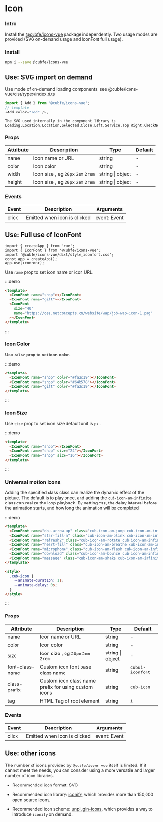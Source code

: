 # Icon

### Intro

Install the [@cubfe/icons-vue](https://github.com/cubfe/cubui-icons) package independently. Two usage modes are provided (SVG on-demand usage and IconFont full usage).

### Install

```bash
npm i --save @cubfe/icons-vue
```

## Use: SVG import on demand

Use mode of on-demand loading components, see @cubfe/icons-vue/dist/types/index.d.ts

```js
import { Add } from '@cubfe/icons-vue';
// template
<Add color="red" />;
```

<icon-demo />

```
The SVG used internally in the component library is
Loading,Location,Location,Selected,Close,Left,Service,Top,Right,CheckNormal,Checked,CheckDisabled,DownArrow,JoySmile,Image,ImageError,CloseCircle,MaskClose,Minus,Plus,Up,Under,Notice,CheckChecked,StarN,Tips,Loading1,TriangleUp,TriangleDown,Photograph,Failure,Trash,Link,Download
```

### Props

| Attribute | Description                        | Type             | Default |
| --------- | ---------------------------------- | ---------------- | ------- |
| name      | Icon name or URL                   | string           | -       |
| color     | Icon color                         | string           | -       |
| width     | Icon size , eg `20px` `2em` `2rem` | string \| object | -       |
| height    | Icon size , eg `20px` `2em` `2rem` | string \| object | -       |

### Events

| Event | Description                  | Arguments    |
| ----- | ---------------------------- | ------------ |
| click | Emitted when icon is clicked | event: Event |

## Use: Full use of IconFont

```ks
import { createApp } from 'vue';
import { IconFont } from '@cubfe/icons-vue';
import '@cubfe/icons-vue/dist/style_iconfont.css';
const app = createApp();
app.use(IconFont);
```

Use `name` prop to set icon name or icon URL.

:::demo

```html
<template>
  <IconFont name="shop"></IconFont>
  <IconFont name="gift"></IconFont>
  <IconFont
    size="40"
    name="https://oss.netconcepts.cn/website/wap/job-wap-icon-1.png"
  ></IconFont>
</template>
```

:::

### Icon Color

Use `color` prop to set icon color.

:::demo

```html
<template>
  <IconFont name="shop" color="#fa2c19"></IconFont>
  <IconFont name="shop" color="#64b578"></IconFont>
  <IconFont name="gift" color="#fa2c19"></IconFont>
</template>
```

:::

### Icon Size

Use `size` prop to set icon size default unit is `px` .

:::demo

```html
<template>
  <IconFont name="shop"></IconFont>
  <IconFont name="shop" size="24"></IconFont>
  <IconFont name="shop" size="16"></IconFont>
</template>
```

:::

### Universal motion icons

Adding the specified class class can realize the dynamic effect of the picture. The default is to play once, and adding the `cub-icon-am-infinite` class can realize the loop playback. By setting css, the delay interval before the animation starts, and how long the animation will be completed

:::demo

```html
<template>
  <IconFont name="dou-arrow-up" class="cub-icon-am-jump cub-icon-am-infinite"></IconFont>
  <IconFont name="star-fill-n" class="cub-icon-am-blink cub-icon-am-infinite"></IconFont>
  <IconFont name="refresh2" class="cub-icon-am-rotate cub-icon-am-infinite"></IconFont>
  <IconFont name="heart-fill" class="cub-icon-am-breathe cub-icon-am-infinite"></IconFont>
  <IconFont name="microphone" class="cub-icon-am-flash cub-icon-am-infinite"></IconFont>
  <IconFont name="download" class="cub-icon-am-bounce cub-icon-am-infinite"></IconFont>
  <IconFont name="message" class="cub-icon-am-shake cub-icon-am-infinite"></IconFont>
</template>

<style>
  .cub-icon {
    --animate-duration: 1s;
    --animate-delay: 0s;
  }
</style>
```

:::

### Props

| Attribute       | Description                                          | Type             | Default          |
| --------------- | ---------------------------------------------------- | ---------------- | ---------------- |
| name            | Icon name or URL                                     | string           | -                |
| color           | Icon color                                           | string           | -                |
| size            | Icon size , eg `20px` `2em` `2rem`                   | string \| object | -                |
| font-class-name | Custom icon font base class name                     | string           | `cubui-iconfont` |
| class-prefix    | Custom icon class name prefix for using custom icons | string           | `cub-icon`       |
| tag             | HTML Tag of root element                             | string           | `i`              |

### Events

| Event | Description                  | Arguments    |
| ----- | ---------------------------- | ------------ |
| click | Emitted when icon is clicked | event: Event |

## Use: other icons

The number of icons provided by `@cubfe/icons-vue` itself is limited. If it cannot meet the needs, you can consider using a more versatile and larger number of icon libraries.

- Recommended icon format: SVG

- Recommended icon library: [iconify](https://iconify.design/), which provides more than 150,000 open source icons.

- Recommended icon scheme: [unplugin-icons](https://github.com/antfu/unplugin-icons), which provides a way to introduce `iconify` on demand.

